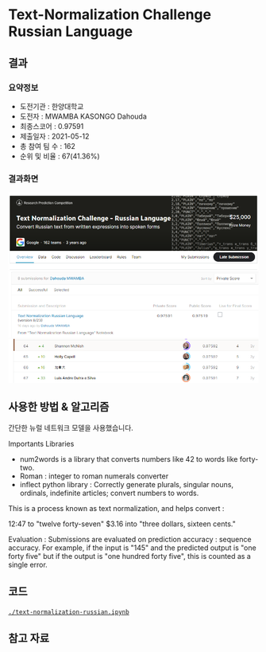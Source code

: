 # Text-Normalization Challenge Russian Language

## 결과

### 요약정보

- 도전기관 : 한양대학교
- 도전자 : MWAMBA KASONGO Dahouda
- 최종스코어 : 0.97591
- 제출일자 : 2021-05-12
- 총 참여 팀 수 : 162
- 순위 및 비율 : 67(41.36%)

### 결과화면

![leaderboard](./img/screenshot_comp.png)
![leaderboard](./img/screenshot_comp_score.png)
![leaderboard](./img/screenshot_ranking.png)

## 사용한 방법 & 알고리즘

간단한 뉴럴 네트워크 모델을 사용했습니다.

Importants Libraries

- num2words is a library that converts numbers like 42 to words like forty-two.
- Roman : integer to roman numerals converter
- inflect python library : Correctly generate plurals, singular nouns, ordinals, indefinite articles; convert numbers to words. 

This is a process known as text normalization, and helps convert :

12:47 to "twelve forty-seven" 
$3.16 into "three dollars, sixteen cents." 

Evaluation : Submissions are evaluated on prediction accuracy : sequence accuracy.
For example, if the input is "145" and the predicted output is "one forty five" 
            but if the output is "one hundred forty five", this is counted as a single error.




## 코드

[`./text-normalization-russian.ipynb`](./text-normalization-russian.ipynb)

## 참고 자료

